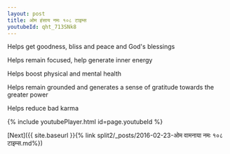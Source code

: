 ```yaml
---
layout: post
title: ओम हंसाय नमः १०८ टाइम्स
youtubeId: qht_713SNk8
---
```

 
 
Helps get goodness, bliss and peace and God's blessings
 
Helps remain focused, help generate inner energy 
 
Helps boost physical and mental health 
 
Helps remain grounded and generates a sense of gratitude towards the greater power 
 
Helps reduce bad karma
 
 
 
 


{% include youtubePlayer.html id=page.youtubeId %}
 
[Next]({{ site.baseurl }}{% link  split2/_posts/2016-02-23-ओम वामनाया नमः १०८ टाइम्स.md%})
 
